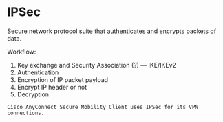 # IPSec

Secure network protocol suite that authenticates and encrypts packets of data.

Workflow:

1. Key exchange and Security Association (?) — IKE/IKEv2
2. Authentication
3. Encryption of IP packet payload
4. Encrypt IP header or not
5. Decryption

~~~admonish example
Cisco AnyConnect Secure Mobility Client uses IPSec for its VPN connections.
~~~
